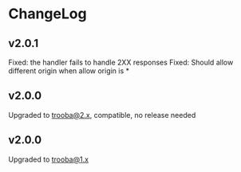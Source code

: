 # ChangeLog

## v2.0.1
Fixed: the handler fails to handle 2XX responses
Fixed: Should allow different origin when allow origin is *

## v2.0.0
Upgraded to trooba@2.x, compatible, no release needed

## v2.0.0
Upgraded to trooba@1.x
